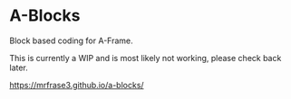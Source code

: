 # A-Blocks
Block based coding for A-Frame.

This is currently a WIP and is most likely not working, please check back later.

https://mrfrase3.github.io/a-blocks/
